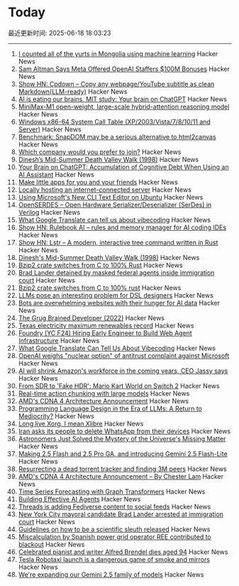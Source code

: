 # Today

最近更新时间: 2025-06-18 18:03:23

--- 
1. [I counted all of the yurts in Mongolia using machine learning](https://monroeclinton.com/counting-all-yurts-in-mongolia/) Hacker News
2. [Sam Altman Says Meta Offered OpenAI Staffers $100M Bonuses](https://www.bloomberg.com/news/articles/2025-06-17/altman-says-meta-offered-openai-staffers-100-million-bonuses) Hacker News
3. [Show HN: Cpdown – Copy any webpage/YouTube subtitle as clean Markdown(LLM-ready)](https://news.ycombinator.com/from?site=github.com/ysm-dev) Hacker News
4. [AI is eating our brains. MIT study: Your brain on ChatGPT](https://www.media.mit.edu/projects/your-brain-on-chatgpt/overview/) Hacker News
5. [MiniMax-M1 open-weight, large-scale hybrid-attention reasoning model](https://github.com/MiniMax-AI/MiniMax-M1) Hacker News
6. [Windows x86-64 System Call Table (XP/2003/Vista/7/8/10/11 and Server)](https://j00ru.vexillium.org/syscalls/nt/64/) Hacker News
7. [Benchmark: SnapDOM may be a serious alternative to html2canvas](https://zumerlab.github.io/snapdom/) Hacker News
8. [Which company would you prefer to join?](https://www.companymatches.com/) Hacker News
9. [Dinesh’s Mid-Summer Death Valley Walk (1998)](https://dineshdesai.info/dv/photos.html) Hacker News
10. [Your Brain on ChatGPT: Accumulation of Cognitive Debt When Using an AI Assistant](https://fermatslibrary.com/s/your-brain-on-chatgpt-accumulation-of-cognitive-debt-when-using-an-ai-assistant-for-essay-writing-task) Hacker News
11. [Make little apps for you and your friends](https://pontus.granstrom.me/scrappy/) Hacker News
12. [Locally hosting an internet-connected server](https://mjg59.dreamwidth.org/72095.html) Hacker News
13. [Using Microsoft's New CLI Text Editor on Ubuntu](https://www.omgubuntu.co.uk/2025/06/microsoft-edit-text-editor-ubuntu) Hacker News
14. [OpenSERDES – Open Hardware Serializer/Deserializer (SerDes) in Verilog](https://github.com/SparcLab/OpenSERDES) Hacker News
15. [What Google Translate can tell us about vibecoding](https://ingrids.space/posts/what-google-translate-can-tell-us-about-vibecoding/) Hacker News
16. [Show HN: Rulebook AI – rules and memory manager for AI coding IDEs](https://github.com/botingw/rulebook-ai) Hacker News
17. [Show HN: Lstr – A modern, interactive tree command written in Rust](https://github.com/bgreenwell/lstr) Hacker News
18. [Dinesh's Mid-Summer Death Valley Walk (1998)](https://dineshdesai.info/dv/photos.html) Hacker News
19. [Bzip2 crate switches from C to 100% Rust](https://trifectatech.org/blog/bzip2-crate-switches-from-c-to-rust/) Hacker News
20. [Brad Lander detained by masked federal agents inside immigration court](https://www.thecity.nyc/2025/06/17/brad-lander-arrest-ice-immigration-court/) Hacker News
21. [Bzip2 crate switches from C to 100% rust](https://trifectatech.org/blog/bzip2-crate-switches-from-c-to-rust/) Hacker News
22. [LLMs pose an interesting problem for DSL designers](https://kirancodes.me/posts/log-lang-design-llms.html) Hacker News
23. [Bots are overwhelming websites with their hunger for AI data](https://www.theregister.com/2025/06/17/bot_overwhelming_websites_report/) Hacker News
24. [The Grug Brained Developer (2022)](https://grugbrain.dev/) Hacker News
25. [Texas electricity maximum renewables record](https://www.gridstatus.io/records/ercot?record=Maximum%20Renewables) Hacker News
26. [Foundry (YC F24) Hiring Early Engineer to Build Web Agent Infrastructure](https://www.ycombinator.com/companies/foundry/jobs/azAgJbN-foundry-software-engineer-new-grad-to-mid-level) Hacker News
27. [What Google Translate Can Tell Us About Vibecoding](https://ingrids.space/posts/what-google-translate-can-tell-us-about-vibecoding/) Hacker News
28. [OpenAI weighs "nuclear option" of antitrust complaint against Microsoft](https://arstechnica.com/ai/2025/06/openai-weighs-nuclear-option-of-antitrust-complaint-against-microsoft/) Hacker News
29. [AI will shrink Amazon's workforce in the coming years, CEO Jassy says](https://www.cnbc.com/2025/06/17/ai-amazon-workforce-jassy.html) Hacker News
30. [From SDR to 'Fake HDR': Mario Kart World on Switch 2](https://www.alexandermejia.com/from-sdr-to-fake-hdr-mario-kart-world-on-switch-2-undermines-modern-display-potential/) Hacker News
31. [Real-time action chunking with large models](https://www.pi.website/research/real_time_chunking) Hacker News
32. [AMD's CDNA 4 Architecture Announcement](https://chipsandcheese.com/p/amds-cdna-4-architecture-announcement) Hacker News
33. [Programming Language Design in the Era of LLMs: A Return to Mediocrity?](https://kirancodes.me/posts/log-lang-design-llms.html) Hacker News
34. [Long live Xorg, I mean Xlibre](https://www.dedoimedo.com/computers/xlibre.html) Hacker News
35. [Iran asks its people to delete WhatsApp from their devices](https://apnews.com/article/iran-whatsapp-meta-israel-d9e6fe43280123c9963802e6f10ac8d1) Hacker News
36. [Astronomers Just Solved the Mystery of the Universe's Missing Matter](https://gizmodo.com/astronomers-just-solved-the-mystery-of-the-universes-missing-matter-2000616320) Hacker News
37. [Making 2.5 Flash and 2.5 Pro GA, and introducing Gemini 2.5 Flash-Lite](https://blog.google/products/gemini/gemini-2-5-model-family-expands/) Hacker News
38. [Resurrecting a dead torrent tracker and finding 3M peers](https://kianbradley.com/2025/06/15/resurrecting-a-dead-tracker.html) Hacker News
39. [AMD's CDNA 4 Architecture Announcement – By Chester Lam](https://chipsandcheese.com/p/amds-cdna-4-architecture-announcement) Hacker News
40. [Time Series Forecasting with Graph Transformers](https://kumo.ai/research/time-series-forecasting/) Hacker News
41. [Building Effective AI Agents](https://www.anthropic.com/engineering/building-effective-agents) Hacker News
42. [Threads is adding Fediverse content to social feeds](https://www.theverge.com/news/688267/threads-fediverse-feed-search) Hacker News
43. [New York City mayoral candidate Brad Lander arrested at immigration court](https://www.theguardian.com/us-news/2025/jun/17/brad-lander-arrested-new-york-city-comptroller) Hacker News
44. [Guidelines on how to be a scientific sleuth released](https://osf.io/2kdez/wiki/home/) Hacker News
45. [Miscalculation by Spanish power grid operator REE contributed to blackout](https://www.reuters.com/business/energy/investigation-into-spains-april-28-blackout-shows-no-evidence-cyberattack-2025-06-17/) Hacker News
46. [Celebrated pianist and writer Alfred Brendel dies aged 94](https://www.theguardian.com/music/2025/jun/17/celebrated-pianist-and-writer-alfred-brendel-dies-aged-94) Hacker News
47. [Tesla Robotaxi launch is a dangerous game of smoke and mirrors](https://electrek.co/2025/06/16/tesla-robotaxi-launch-dangerous-game-smoke-mirrors/) Hacker News
48. [We're expanding our Gemini 2.5 family of models](https://blog.google/products/gemini/gemini-2-5-model-family-expands/) Hacker News
